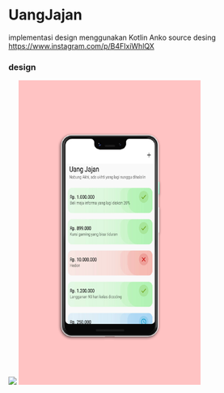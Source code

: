 # UangJajan
implementasi design menggunakan Kotlin Anko
source desing https://www.instagram.com/p/B4FIxiWhlQX

### design
<img src="https://www.instagram.com/p/B4FIxiWhlQX" width="360" />

<img src="https://raw.githubusercontent.com/Hendriyawan/UangJajan/master/ss_uang_jajan.png" width="360" />

